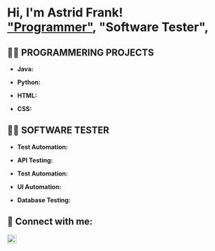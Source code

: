 <h1>Hi, I'm Astrid Frank! <br/><a href="https://github.com/Frankonarun"> "Programmer"</a>, "Software Tester"</a>, 

<h2>👨‍💻 PROGRAMMERING PROJECTS</h2> 

- <b> Java:</b>

- <b> Python:</b>

- <b> HTML:</b>

- <b> CSS:</b>

<h2>👨‍💻 SOFTWARE TESTER</h2>

- <b> Test Automation:</b>

- <b> API Testing:</b>

- <b> Test Automation:</b>

- <b> UI Automation:</b>

- <b> Database Testing:</b>


<h2> 🤳 Connect with me:</h2>

[<img align="left" alt="JoshMadakor | Instagram" width="22px" src="https://cdn.jsdelivr.net/npm/simple-icons@v3/icons/instagram.svg" />][instagram]


[instagram]: https://www.instagram.com/joshmadakor/

<!--
**joshmadakor1/joshmadakor1** is a ✨ _special_ ✨ repository because its `README.md` (this file) appears on your GitHub profile.

Here are some ideas to get you started:

- 🔭 I’m currently working on ...
- 🌱 I’m currently learning ...
- 👯 I’m looking to collaborate on ...
- 🤔 I’m looking for help with ...
- 💬 Ask me about ...
- 📫 How to reach me: ...
- 😄 Pronouns: ...
- ⚡ Fun fact: ...
-->
